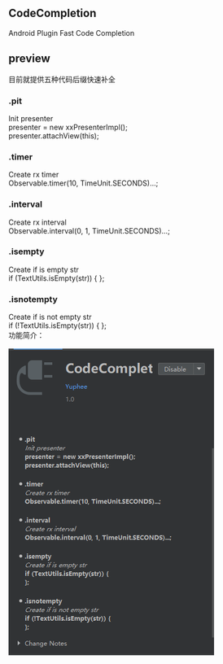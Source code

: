## CodeCompletion
Android Plugin Fast Code Completion

## preview
目前就提供五种代码后缀快速补全 <br>
### .pit 
Init presenter <br> presenter = new xxPresenterImpl(); <br> presenter.attachView(this); <br>
### .timer 
Create rx timer <br> Observable.timer(10, TimeUnit.SECONDS)...; <br>
### .interval 
Create rx interval <br>  Observable.interval(0, 1, TimeUnit.SECONDS)...; <br>
### .isempty
Create if is empty str <br> if (TextUtils.isEmpty(str)) { }; <br>
### .isnotempty 
Create if is not empty str <br> if (!TextUtils.isEmpty(str)) { }; <br>
功能简介：<br><br>
![image](/code_completion.png)
